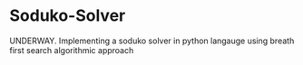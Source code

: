 # Soduko-Solver
UNDERWAY.
Implementing a soduko solver in python langauge using breath first search algorithmic approach
